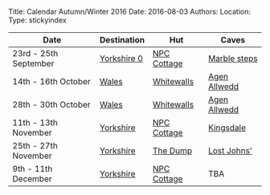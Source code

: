 Title: Calendar Autumn/Winter 2016
Date: 2016-08-03
Authors:
Location:
Type: stickyindex

|Date              | Destination                          | Hut                                                                                  | Caves  |
| ---              |  ---                                 | ---                                                                                  |  ---  |
|23rd - 25th September| [Yorkshire 0](caves?search=Yorkshire)  | [NPC Cottage](http://www.northernpennineclub.org.uk/greenclose/greenclose.htm)       | [Marble steps](caves?search=Marble)  |
|14th - 16th October| [Wales](caves?search=Wales)  | [Whitewalls](http://www.chelseaspelaeo.org.uk/cottage.htm)       | [Agen Allwedd](caves?search=Agen) |
|28th - 30th October| [Wales](caves?search=Wales) | [Whitewalls](http://www.chelseaspelaeo.org.uk/cottage.htm)       | [Agen Allwedd](caves?search=Agen) |
|11th - 13th November| [Yorkshire](caves?search=Yorkshire) | [NPC Cottage](http://www.northernpennineclub.org.uk/greenclose/greenclose.htm)     | [Kingsdale](caves?search=Kingsdale) |
|25th - 27th November| [Yorkshire](caves?search=Yorkshire) | [The Dump](http://www.bpc-cave.org.uk/wp/brackenbottom/)     | [Lost Johns'](caves?search=Lost) |
|9th - 11th December| [Yorkshire](caves?search=Yorkshire) | [NPC Cottage](http://www.northernpennineclub.org.uk/greenclose/greenclose.htm)     | TBA |
